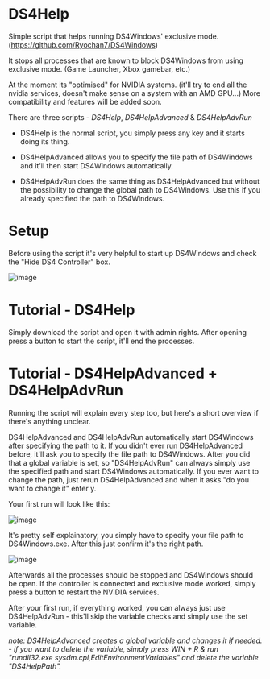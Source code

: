 # DS4Help
Simple script that helps running DS4Windows' exclusive mode. (https://github.com/Ryochan7/DS4Windows)

It stops all processes that are known to block DS4Windows from using exclusive mode. (Game Launcher, Xbox gamebar, etc.)

At the moment its "optimised" for NVIDIA systems. (it'll try to end all the nvidia services, doesn't make sense on a system with an AMD GPU...) More compatibility and features will be added soon. 

There are three scripts - *DS4Help*, *DS4HelpAdvanced* & *DS4HelpAdvRun*

* DS4Help is the normal script, you simply press any key and it starts doing its thing. 

* DS4HelpAdvanced allows you to specify the file path of DS4Windows and it'll then start DS4Windows automatically.

* DS4HelpAdvRun does the same thing as DS4HelpAdvanced but without the possibility to change the global path to DS4Windows. Use this if you already specified the path to DS4Windows.


# Setup
Before using the script it's very helpful to start up DS4Windows and check the "Hide DS4 Controller" box. 

![image](https://user-images.githubusercontent.com/13170303/113399787-136f2180-93a1-11eb-84ba-ffef558f7ba3.png)


# Tutorial - DS4Help
Simply download the script and open it with admin rights.
After opening press a button to start the script, it'll end the processes.

# Tutorial - DS4HelpAdvanced + DS4HelpAdvRun
Running the script will explain every step too, but here's a short overview if there's anything unclear. 

DS4HelpAdvanced and DS4HelpAdvRun automatically start DS4Windows after specifying the path to it. 
If you didn't ever run DS4HelpAdvanced before, it'll ask you to specify the file path to DS4Windows. After you did that a global variable is set, so "DS4HelpAdvRun" can always simply use the specified path and start DS4Windows automatically. If you ever want to change the path, just rerun DS4HelpAdvanced and when it asks "do you want to change it" enter y. 

Your first run will look like this:

![image](https://user-images.githubusercontent.com/13170303/113399270-3c42e700-93a0-11eb-869f-7d8edd64042e.png)

It's pretty self explainatory, you simply have to specify your file path to DS4Windows.exe. After this just confirm it's the right path. 

![image](https://user-images.githubusercontent.com/13170303/113399436-85933680-93a0-11eb-9c3a-32d98d948e70.png)

Afterwards all the processes should be stopped and DS4Windows should be open. 
If the controller is connected and exclusive mode worked, simply press a button to restart the NVIDIA services. 

After your first run, if everything worked, you can always just use DS4HelpAdvRun - this'll skip the variable checks and simply use the set variable.

*note: DS4HelpAdvanced creates a global variable and changes it if needed. - if you want to delete the variable, simply press WIN + R & run "rundll32.exe sysdm.cpl,EditEnvironmentVariables" and delete the variable "DS4HelpPath".*
